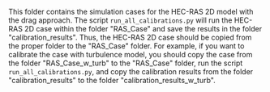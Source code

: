 This folder contains the simulation cases for the HEC-RAS 2D model with the drag approach. The script `run_all_calibrations.py` will run the HEC-RAS 2D case within the folder "RAS_Case" and save the results in the folder "calibration_results". Thus, the HEC-RAS 2D case should be copied from the proper folder to the "RAS_Case" folder. For example, if you want to calibrate the case with turbulence model, you should copy the case from the folder "RAS_Case_w_turb" to the "RAS_Case" folder, run the script `run_all_calibrations.py`, and copy the calibration results from the folder "calibration_results" to the folder "calibration_results_w_turb".